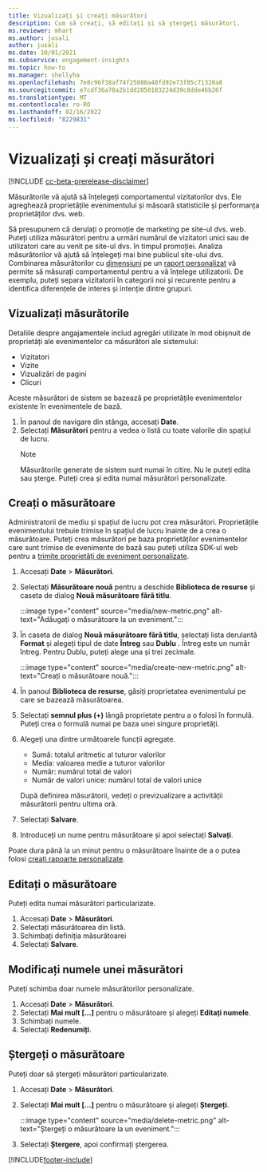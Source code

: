 ```yaml
---
title: Vizualizați și creați măsurători
description: Cum să creați, să editați și să ștergeți măsurători.
ms.reviewer: mhart
ms.author: jusali
author: jusali
ms.date: 10/01/2021
ms.subservice: engagement-insights
ms.topic: how-to
ms.manager: shellyha
ms.openlocfilehash: 7e8c96f38af74f25080a40fd92e73f05c71320a8
ms.sourcegitcommit: e7cdf36a78a2b1dd2850183224d39c8dde46b26f
ms.translationtype: MT
ms.contentlocale: ro-RO
ms.lasthandoff: 02/16/2022
ms.locfileid: "8229831"
---
```

# <a name="view-and-create-metrics"></a>Vizualizați și creați măsurători

[!INCLUDE [cc-beta-prerelease-disclaimer](includes/cc-beta-prerelease-disclaimer.md)]

Măsurătorile vă ajută să înțelegeți comportamentul vizitatorilor dvs. Ele agreghează proprietățile evenimentului și măsoară statisticile și performanța proprietăților dvs. web.  

Să presupunem că derulați o promoție de marketing pe site-ul dvs. web. Puteți utiliza măsurători pentru a urmări numărul de vizitatori unici sau de utilizatori care au venit pe site-ul dvs. în timpul promoției. Analiza măsurătorilor vă ajută să înțelegeți mai bine publicul site-ului dvs. Combinarea măsurătorilor cu [dimensiuni](dimensions.md) pe un [raport personalizat](custom-reports.md) vă permite să măsurați comportamentul pentru a vă înțelege utilizatorii. De exemplu, puteți separa vizitatorii în categorii noi și recurente pentru a identifica diferențele de interes și intenție dintre grupuri.

## <a name="view-metrics"></a>Vizualizați măsurătorile

Detaliile despre angajamentele includ agregări utilizate în mod obișnuit de proprietăți ale evenimentelor ca măsurători ale sistemului: 

- Vizitatori
- Vizite
- Vizualizări de pagini
- Clicuri

Aceste măsurători de sistem se bazează pe proprietățile evenimentelor existente în evenimentele de bază.

1. În panoul de navigare din stânga, accesați **Date**. 
1. Selectați **Măsurători** pentru a vedea o listă cu toate valorile din spațiul de lucru. 
   > [!NOTE]
   > Măsurătorile generate de sistem sunt numai în citire. Nu le puteți edita sau șterge. Puteți crea și edita numai măsurători personalizate.

## <a name="create-a-metric"></a>Creați o măsurătoare

Administratorii de mediu și spațiul de lucru pot crea măsurători. Proprietățile evenimentului trebuie trimise în spațiul de lucru înainte de a crea o măsurătoare. Puteți crea măsurători pe baza proprietăților evenimentelor care sunt trimise de evenimente de bază sau puteți utiliza SDK-ul web pentru a [trimite proprietăți de eveniment personalizate](advanced-SDK-implementation.md).

1. Accesați **Date** > **Măsurători**.
1. Selectați **Măsurătoare nouă** pentru a deschide **Biblioteca de resurse** și caseta de dialog **Nouă măsurătoare fără titlu**.

   :::image type="content" source="media/new-metric.png" alt-text="Adăugați o măsurătoare la un eveniment.":::

1. În caseta de dialog **Nouă măsurătoare fără titlu**, selectați lista derulantă **Format** și alegeți tipul de date **Întreg** sau **Dublu** . Întreg este un număr întreg. Pentru Dublu, puteți alege una și trei zecimale.

   :::image type="content" source="media/create-new-metric.png" alt-text="Creați o măsurătoare nouă.":::
   
5. În panoul **Biblioteca de resurse**, găsiți proprietatea evenimentului pe care se bazează măsurătoarea.
6. Selectați **semnul plus (+)** lângă proprietate pentru a o folosi în formulă. Puteți crea o formulă numai pe baza unei singure proprietăți. 
7. Alegeți una dintre următoarele funcții agregate. 

   - Sumă: totalul aritmetic al tuturor valorilor 
   - Media: valoarea medie a tuturor valorilor
   - Număr: numărul total de valori
   - Număr de valori unice: numărul total de valori unice

   După definirea măsurătorii, vedeți o previzualizare a activității măsurătorii pentru ultima oră.

1. Selectați **Salvare**. 
1. Introduceți un nume pentru măsurătoare și apoi selectați **Salvați**.

Poate dura până la un minut pentru o măsurătoare înainte de a o putea folosi [creați rapoarte personalizate](custom-reports.md).

## <a name="edit-a-metric"></a>Editați o măsurătoare

Puteți edita numai măsurători particularizate.

1. Accesați **Date** > **Măsurători**.
1. Selectați măsurătoarea din listă.
1. Schimbați definiția măsurătoarei
1. Selectați **Salvare**.

## <a name="change-the-name-of-a-metric"></a>Modificați numele unei măsurători

Puteți schimba doar numele măsurătorilor personalizate.

1. Accesați **Date** > **Măsurători**.
1. Selectați **Mai mult [...]** pentru o măsurătoare și alegeți **Editați numele**.
1. Schimbați numele. 
1. Selectați **Redenumiți**.

## <a name="delete-a-metric"></a>Ștergeți o măsurătoare

Puteți doar să ștergeți măsurători particularizate.

1. Accesați **Date** > **Măsurători**.
1. Selectați **Mai mult [...]** pentru o măsurătoare și alegeți **Ștergeți**.

   :::image type="content" source="media/delete-metric.png" alt-text="Ștergeți o măsurătoare la un eveniment.":::

1. Selectați **Ștergere**, apoi confirmați ștergerea.



[!INCLUDE[footer-include](../includes/footer-banner.md)]
